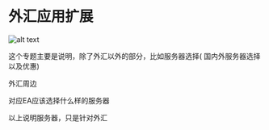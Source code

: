 # 外汇应用扩展

![alt text](https://img.deattor.us.kg/file/1730562750065_logo-XX.png)


这个专题主要是说明，除了外汇以外的部分，比如服务器选择( 国内外服务器选择以及优惠)

外汇周边

对应EA应该选择什么样的服务器

以上说明服务器，只是针对外汇

